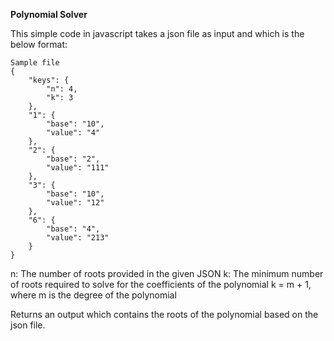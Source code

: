  **Polynomial Solver**

This simple code in javascript takes a json file as input and which is the below format:
```
Sample file
{
    "keys": {
        "n": 4,
        "k": 3
    },
    "1": {
        "base": "10",
        "value": "4"
    },
    "2": {
        "base": "2",
        "value": "111"
    },
    "3": {
        "base": "10",
        "value": "12"
    },
    "6": {
        "base": "4",
        "value": "213"
    }
}
```
n: The number of roots provided in the given JSON
k: The minimum number of roots required to solve for the coefficients of the polynomial 
k = m + 1, where m is the degree of the polynomial 

Returns an output which contains the roots of the polynomial based on the json file.
